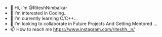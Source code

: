 - 👋 Hi, I’m @RiteshNimbalkar
- 👀 I’m interested in  Coding...
- 🌱 I’m currently learning  C/C++...
- 💞️ I’m looking to collaborate in Future Projects And Getting Mentored ...
- 📫 How to reach me https://www.instagram.com/riteshh._n/

<!---
RiteshNimbalkar/RiteshNimbalkar is a ✨ special ✨ repository because its `README.md` (this file) appears on your GitHub profile.

--->
